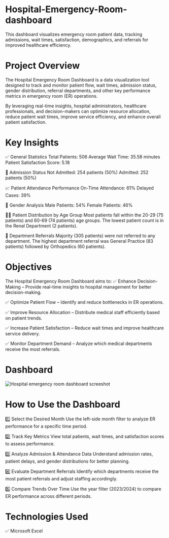 # Hospital-Emergency-Room-dashboard
This dashboard visualizes emergency room patient data, tracking admissions, wait times, satisfaction, demographics, and referrals for improved healthcare efficiency.

# Project Overview
The Hospital Emergency Room Dashboard is a data visualization tool designed to track and monitor patient flow, wait times, admission status, gender distribution, referral departments, and other key performance metrics in emergency room (ER) operations.

By leveraging real-time insights, hospital administrators, healthcare professionals, and decision-makers can optimize resource allocation, reduce patient wait times, improve service efficiency, and enhance overall patient satisfaction.


# Key Insights
✅ General Statistics
Total Patients: 506
Average Wait Time: 35.58 minutes
Patient Satisfaction Score: 5.18

🏥 Admission Status
Not Admitted: 254 patients (50%)
Admitted: 252 patients (50%)

📈 Patient Attendance Performance
On-Time Attendance: 61%
Delayed Cases: 39%

🔬 Gender Analysis
Male Patients: 54%
Female Patients: 46%

👶🧓 Patient Distribution by Age Group
Most patients fall within the 20-29 (75 patients) and 60-69 (74 patients) age groups.
The lowest patient count is in the Renal Department (2 patients).

🏥 Department Referrals
Majority (305 patients) were not referred to any department.
The highest department referral was General Practice (83 patients) followed by Orthopedics (60 patients).

# Objectives

 The Hospital Emergency Room Dashboard aims to:
✅ Enhance Decision-Making – Provide real-time insights to hospital management for better decision-making.

✅ Optimize Patient Flow – Identify and reduce bottlenecks in ER operations.

✅ Improve Resource Allocation – Distribute medical staff efficiently based on patient trends.

✅ Increase Patient Satisfaction – Reduce wait times and improve healthcare service delivery.

✅ Monitor Department Demand – Analyze which medical departments receive the most referrals.

 # Dashboard
![Hospital emergency room dashboard screeshot](https://github.com/user-attachments/assets/5e234b92-3d42-4cc9-8097-990af86522b0)

 #  How to Use the Dashboard
1️⃣ Select the Desired Month
Use the left-side month filter to analyze ER performance for a specific time period.

2️⃣ Track Key Metrics
View total patients, wait times, and satisfaction scores to assess performance.

3️⃣ Analyze Admission & Attendance Data
Understand admission rates, patient delays, and gender distributions for better planning.

4️⃣ Evaluate Department Referrals
Identify which departments receive the most patient referrals and adjust staffing accordingly.

5️⃣ Compare Trends Over Time
Use the year filter (2023/2024) to compare ER performance across different periods.

# Technologies Used
 ✅ Microsoft Excel


